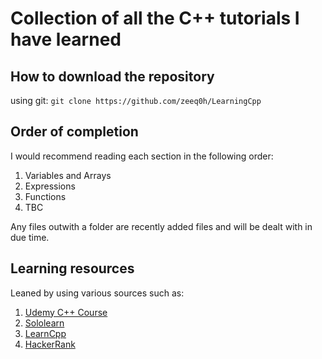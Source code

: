 # Collection of all the C++ tutorials I have learned

## How to download the repository
using git:
`git clone https://github.com/zeeq0h/LearningCpp`

## Order of completion
I would recommend reading each section in the following order:
1. Variables and Arrays
2. Expressions
3. Functions
4. TBC

Any files outwith a folder are recently added files and will be dealt with in due time.

## Learning resources

Leaned by using various sources such as:
1. [Udemy C++ Course](https://www.udemy.com/course/free-learn-c-tutorial-beginners/learn/lecture/3761044?start=0#overview)
2. [Sololearn](https://www.sololearn.com)
3. [LearnCpp](https://www.learncpp.com)
4. [HackerRank](https://www.hackerrank.com)